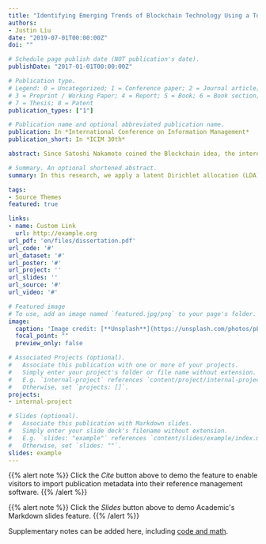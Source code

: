 ```yaml
---
title: "Identifying Emerging Trends of Blockchain Technology Using a Topic-based Patent Mining Model"
authors:
- Justin Liu
date: "2019-07-01T00:00:00Z"
doi: ""

# Schedule page publish date (NOT publication's date).
publishDate: "2017-01-01T00:00:00Z"

# Publication type.
# Legend: 0 = Uncategorized; 1 = Conference paper; 2 = Journal article;
# 3 = Preprint / Working Paper; 4 = Report; 5 = Book; 6 = Book section;
# 7 = Thesis; 8 = Patent
publication_types: ["1"]

# Publication name and optional abbreviated publication name.
publication: In *International Conference on Information Management*
publication_short: In *ICIM 30th*

abstract: Since Satoshi Nakamoto coined the Blockchain idea, the interest of this technology has been increasing, especially at the end of 2017 as the price of Bitcoin rose dramatically. Not only financial institutes but other industries, such as logistics and agriculture, look forward to using Blockchain technology to redesign their services. Hence, it becomes fairly crucial for these companies to comprehend the emerging trends and propose appropriate development strategies. In this research, we apply a latent Dirichlet allocation (LDA) model with noun phrase extraction to identify the underlying structure of collected patent corpus related to Blockchain technology. In order to uncover the emerging topics, we go one step further by utilizing the document-topic matrix generated from LDA to weigh each topic popularity and growth rate. Also, integrating the unstructured data such as applicants, forward citations, claims to illustrate the competitive landscape, patent value and technology evolution map. Our results reveal the future trends in the Blockchain technology field and find major firms have been focused on different technology topics. Finally, through the patent map combining the analyzed outcomes can help Blockchain companies formulate the patent strategy and facilitate decision process.

# Summary. An optional shortened abstract.
summary: In this research, we apply a latent Dirichlet allocation (LDA) model with noun phrase extraction to identify the underlying structure of collected patent corpus related to Blockchain technology. Through the patent map combining the analyzed outcomes can help Blockchain companies formulate the patent strategy and facilitate decision process.

tags:
- Source Themes
featured: true

links:
- name: Custom Link
  url: http://example.org
url_pdf: 'en/files/dissertation.pdf'
url_code: '#'
url_dataset: '#'
url_poster: '#'
url_project: ''
url_slides: ''
url_source: '#'
url_video: '#'

# Featured image
# To use, add an image named `featured.jpg/png` to your page's folder. 
image:
  caption: 'Image credit: [**Unsplash**](https://unsplash.com/photos/pLCdAaMFLTE)'
  focal_point: ""
  preview_only: false

# Associated Projects (optional).
#   Associate this publication with one or more of your projects.
#   Simply enter your project's folder or file name without extension.
#   E.g. `internal-project` references `content/project/internal-project/index.md`.
#   Otherwise, set `projects: []`.
projects:
- internal-project

# Slides (optional).
#   Associate this publication with Markdown slides.
#   Simply enter your slide deck's filename without extension.
#   E.g. `slides: "example"` references `content/slides/example/index.md`.
#   Otherwise, set `slides: ""`.
slides: example
---
```


{{% alert note %}}
Click the *Cite* button above to demo the feature to enable visitors to import publication metadata into their reference management software.
{{% /alert %}}

{{% alert note %}}
Click the *Slides* button above to demo Academic's Markdown slides feature.
{{% /alert %}}

Supplementary notes can be added here, including [code and math](https://sourcethemes.com/academic/docs/writing-markdown-latex/).

